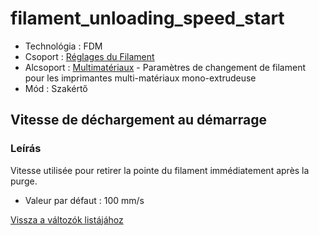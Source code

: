# filament\_unloading\_speed\_start

* Technológia : FDM
* Csoport : [Réglages du Filament](../filament_settings/filament_settings.md)
* Alcsoport : [Multimatériaux](../filament_settings/filament_settings.md#multimatériaux) - Paramètres de changement de filament pour les imprimantes multi-matériaux mono-extrudeuse
* Mód : Szakértő

## Vitesse de déchargement au démarrage

### Leírás

Vitesse utilisée pour retirer la pointe du filament immédiatement après la purge.

* Valeur par défaut : 100 mm/s

[Vissza a változók listájához](variable_list.md)

